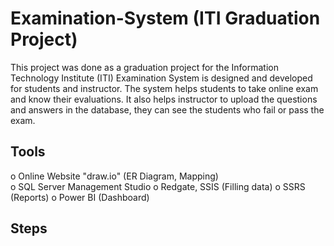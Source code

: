 # Examination-System (ITI Graduation Project)
This project was done as a graduation project for the Information Technology Institute (ITI)
Examination System is designed and developed for students and instructor. The system helps students to take online exam and know their evaluations. It also helps instructor to upload the questions and answers in the database, they can see the students who fail or pass the exam.
## Tools
o	Online Website "draw.io" (ER Diagram, Mapping) <br />
o	SQL Server Management Studio
o	Redgate, SSIS (Filling data)
o	SSRS (Reports)
o	Power BI (Dashboard) 

## Steps
